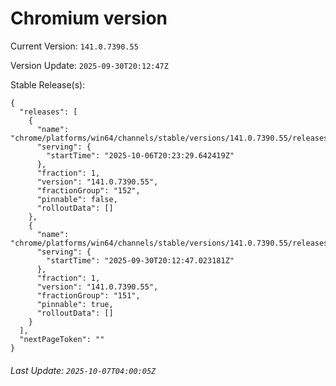 # Chromium version

Current Version: `141.0.7390.55`

Version Update: `2025-09-30T20:12:47Z`

Stable Release(s):
```
{
  "releases": [
    {
      "name": "chrome/platforms/win64/channels/stable/versions/141.0.7390.55/releases/1759782209",
      "serving": {
        "startTime": "2025-10-06T20:23:29.642419Z"
      },
      "fraction": 1,
      "version": "141.0.7390.55",
      "fractionGroup": "152",
      "pinnable": false,
      "rolloutData": []
    },
    {
      "name": "chrome/platforms/win64/channels/stable/versions/141.0.7390.55/releases/1759263167",
      "serving": {
        "startTime": "2025-09-30T20:12:47.023181Z"
      },
      "fraction": 1,
      "version": "141.0.7390.55",
      "fractionGroup": "151",
      "pinnable": true,
      "rolloutData": []
    }
  ],
  "nextPageToken": ""
}
```

###### Last Update: `2025-10-07T04:00:05Z`
        